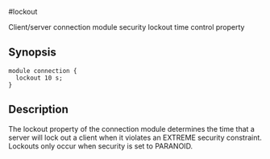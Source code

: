 #lockout

Client/server connection module security lockout time control property 

## Synopsis
    
    
    module connection {
      lockout 10 s;
    }
    

## Description

The lockout property of the connection module determines the time that a server will lock out a client when it violates an EXTREME security constraint. Lockouts only occur when security is set to PARANOID. 
